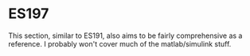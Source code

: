 # ES197

This section, similar to ES191, also aims to be fairly comprehensive as a reference. I probably won't cover much of the matlab/simulink stuff.